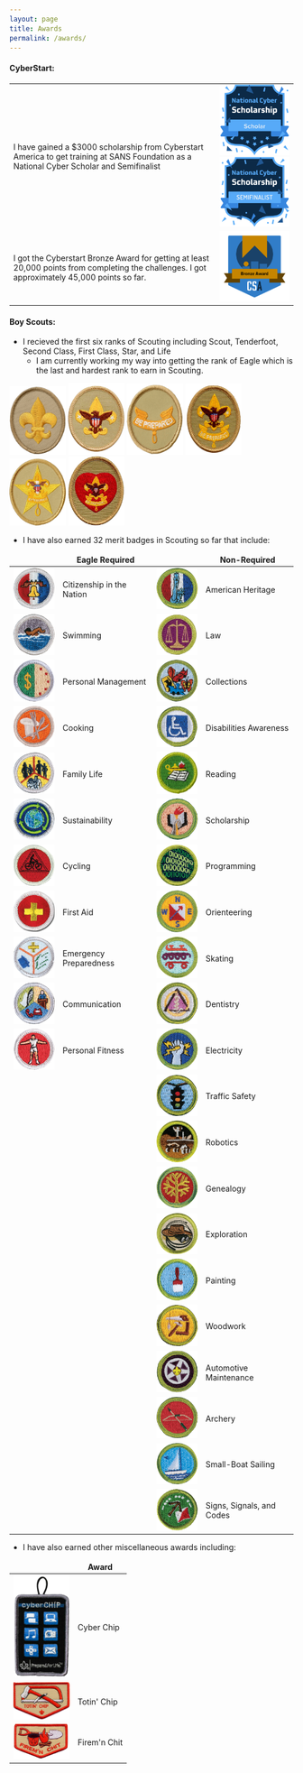 ```yaml
---
layout: page
title: Awards
permalink: /awards/
---
```


<style>
td, th {
   border: none!important;
}
</style>

#### CyberStart:

|  |  |
| --- | --- |
| I have gained a $3000 scholarship from Cyberstart America to get training at SANS Foundation as a National Cyber Scholar and Semifinalist | <img src="/assets/images/cyberstart-america/NationalCyberScholar.png" width=200> <img src="/assets/images/cyberstart-america/NationalCyberSemifinalist.png" width=200> |
| I got the Cyberstart Bronze Award for getting at least 20,000 points from completing the challenges. I got approximately 45,000 points so far. | <img src="/assets/images/cyberstart-america/CyberStartBronzeAward.png" width=200> |

#### Boy Scouts:

- I recieved the first six ranks of Scouting including Scout, Tenderfoot, Second Class, First Class, Star, and Life
    - I am currently working my way into getting the rank of Eagle which is the last and hardest rank to earn in Scouting.

<img src="/assets/images/scouts/scoutRank.png" width=100>
<img src="/assets/images/scouts/tenderfootRank.png" width=100>
<img src="/assets/images/scouts/secondClassRank.png" width=100>
<img src="/assets/images/scouts/firstClassRank.png" width=100>
<img src="/assets/images/scouts/starRank.png" width=100>
<img src="/assets/images/scouts/lifeRank.png" width=100>

- I have also earned 32 merit badges in Scouting so far that include:

|  | Eagle Required |  | Non-Required |
| --- | --- | --- | --- |
| <img src="/assets/images/scouts/citizenchipInTheNation.png" width=100> | Citizenship in the Nation | <img src="/assets/images/scouts/americanHeritage.png" width=100> | American Heritage |
| <img src="/assets/images/scouts/swimming.png" width=100> | Swimming | <img src="/assets/images/scouts/law.png" width=100> | Law |
| <img src="/assets/images/scouts/personalManagement.png" width=100> | Personal Management | <img src="/assets/images/scouts/collections.png" width=100> | Collections |
| <img src="/assets/images/scouts/cooking.png" width=100> | Cooking | <img src="/assets/images/scouts/disabilitiesAwareness.png" width=100> | Disabilities Awareness |
| <img src="/assets/images/scouts/familyLife.png" width=100> | Family Life | <img src="/assets/images/scouts/reading.png" width=100> | Reading |
| <img src="/assets/images/scouts/sustainability.png" width=100> | Sustainability | <img src="/assets/images/scouts/scholarship.png" width=100> | Scholarship |
| <img src="/assets/images/scouts/cycling.png" width=100> | Cycling | <img src="/assets/images/scouts/programming.png" width=100> | Programming |
| <img src="/assets/images/scouts/firstAid.png" width=100> | First Aid | <img src="/assets/images/scouts/orienteering.png" width=100> | Orienteering |
| <img src="/assets/images/scouts/emergencyPreparedness.png" width=100> | Emergency Preparedness | <img src="/assets/images/scouts/skating.png" width=100> | Skating |
| <img src="/assets/images/scouts/communication.png" width=100> | Communication | <img src="/assets/images/scouts/dentistry.png" width=100> | Dentistry |
| <img src="/assets/images/scouts/personalFitness.png" width=100> | Personal Fitness | <img src="/assets/images/scouts/electricity.png" width=100> | Electricity |
|  |  | <img src="/assets/images/scouts/trafficSafety.png" width=100> | Traffic Safety |
|  |  | <img src="/assets/images/scouts/robotics.png" width=100> | Robotics |
|  |  | <img src="/assets/images/scouts/genealogy.png" width=100> | Genealogy |
|  |  | <img src="/assets/images/scouts/exploration.png" width=100> | Exploration |
|  |  | <img src="/assets/images/scouts/painting.png" width=100> | Painting |
|  |  | <img src="/assets/images/scouts/woodwork.png" width=100> | Woodwork |
|  |  | <img src="/assets/images/scouts/automotiveMaintenance.png" width=100> | Automotive Maintenance |
|  |  | <img src="/assets/images/scouts/archery.png" width=100> | Archery |
|  |  | <img src="/assets/images/scouts/smallBoatSailing.png" width=100> | Small-Boat Sailing |
|  |  | <img src="/assets/images/scouts/signsSignalsAndCodes.png" width=100> | Signs, Signals, and Codes |

- I have also earned other miscellaneous awards including:

| | Award |
| --- | --- |
| <img src="/assets/images/scouts/cyberChip.webp" width=100> | Cyber Chip |
| <img src="/assets/images/scouts/totinChip.png" width=100> | Totin' Chip |
| <img src="/assets/images/scouts/firemenChit.png" width=100> | Firem'n Chit |